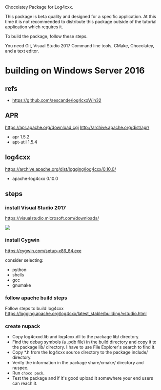 Chocolatey Package for Log4cxx.

This package is beta quality and designed for a specific application.
At this time it is not recommended to distribute this package outside of the
tutorial application which requires it.

To build the package, follow these steps.

You need Git, Visual Studio 2017 Command line tools, CMake, Chocolatey, and a text editor.

# building on Windows Server 2016

## refs

* https://github.com/aescande/log4cxxWin32

## APR

https://apr.apache.org/download.cgi
http://archive.apache.org/dist/apr/

* apr 1.5.2
* apt-util 1.5.4

## log4cxx

https://archive.apache.org/dist/logging/log4cxx/0.10.0/

* apache-log4cxx 0.10.0

## steps

### install Visual Studio 2017

https://visualstudio.microsoft.com/downloads/

![](VisualStudio2017.png)

### install Cygwin

https://cygwin.com/setup-x86_64.exe

consider selecting:
* python
* shells
* gcc
* gnumake


### follow apache build steps
Follow steps to build log4cxx https://logging.apache.org/log4cxx/latest_stable/building/vstudio.html

### create nupack
- Copy log4cxxd.lib and log4cxx.dll to the package lib/ directory.
- Find the debug symbols (a .pdb file) in the build directory and copy it to the package lib/ directory. I have to use File Explorer's search to find it.
- Copy *.h from the log4cxx source directory to the package include/ directory.
- Verify the information in the package share/cmake/ directory and nuspec.
- Run `choco pack`.
- Test the package and if it's good upload it somewhere your end users can reach it.
